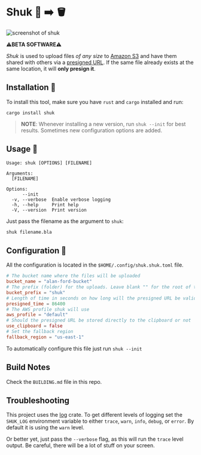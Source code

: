 # Shuk 💾 ➡️ 🪣

![screenshot of shuk](/img/shuk.png)

⚠️**BETA SOFTWARE**⚠️

*Shuk* is used to upload files *of any size* to [Amazon S3](https://aws.amazon.com/s3/) and have them shared with others via a [presigned URL](https://docs.aws.amazon.com/AmazonS3/latest/userguide/ShareObjectPreSignedURL.html). If the same file already exists at the same location, it will **only presign it**.

## Installation 💾

To install this tool, make sure you have `rust` and `cargo` installed and run:
```
cargo install shuk
```

> **NOTE**: Whenever installing a new version, run `shuk --init` for best results. Sometimes new configuration options are added.

## Usage 🚀
```
Usage: shuk [OPTIONS] [FILENAME]

Arguments:
  [FILENAME]

Options:
      --init
  -v, --verbose  Enable verbose logging
  -h, --help     Print help
  -V, --version  Print version
```

Just pass the filename as the argument to `shuk`:
```bash
shuk filename.bla
```

## Configuration 🔧

All the configuration is located in the `$HOME/.config/shuk.shuk.toml` file. 

```toml
# The bucket name where the files will be uploaded
bucket_name = "alan-ford-bucket"
# The prefix (folder) for the uploads. Leave blank "" for the root of the bucket
bucket_prefix = "shuk"
# Length of time in seconds on how long will the presigned URL be valid for
presigned_time = 86400
# The AWS profile shuk will use
aws_profile = "default"
# Should the presigned URL be stored directly to the clipboard or not
use_clipboard = false
# Set the fallback region
fallback_region = "us-east-1"
```

To automatically configure this file just run `shuk --init`

## Build Notes

Check the `BUILDING.md` file in this repo.

## Troubleshooting

This project uses the [log](https://crates.io/crates/log) crate. To get different levels of logging set the `SHUK_LOG` environment variable to either `trace`, `warn`, `info`, `debug`, or `error`. By default it is using the `warn` level.

Or better yet, just pass the `--verbose` flag, as this will run the `trace` level output. Be careful, there will be a lot of stuff on your screen.
